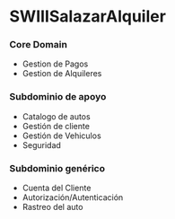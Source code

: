 # SWIIISalazarAlquiler

### Core Domain
* Gestion de Pagos
* Gestion de Alquileres

### Subdominio de apoyo
* Catalogo de autos
* Gestión de cliente
* Gestión de Vehiculos
* Seguridad

### Subdominio genérico
* Cuenta del Cliente
* Autorización/Autenticación
* Rastreo del auto
